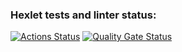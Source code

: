 ### Hexlet tests and linter status:
[![Actions Status](https://github.com/PeterGrn05/python-project-49/actions/workflows/hexlet-check.yml/badge.svg)](https://github.com/PeterGrn05/python-project-49/actions)
[![Quality Gate Status](https://sonarcloud.io/api/project_badges/measure?project=PeterGrn05_python-project-49&metric=alert_status)](https://sonarcloud.io/summary/new_code?id=PeterGrn05_python-project-49)